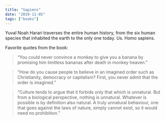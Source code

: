 ```yaml
---
title: "Sapiens"
date: "2019-11-05"
tags: ["books"]
---
```


Yuval Noah Harari traverses the entire human history, from the six human species that inhabited the earth to the only one today. Us. Homo sapiens.

Favorite quotes from the book:

> “You could never convince a monkey to give you a banana by promising him limitless bananas after death in monkey heaven.”

> “How do you cause people to believe in an imagined order such as Christianity, democracy or capitalism? First, you never admit that the order is imagined.”

> “Culture tends to argue that it forbids only that which is unnatural. But from a biological perspective, nothing is unnatural. Whatever is possible is by definition also natural. A truly unnatural behaviour, one that goes against the laws of nature, simply cannot exist, so it would need no prohibition.”
